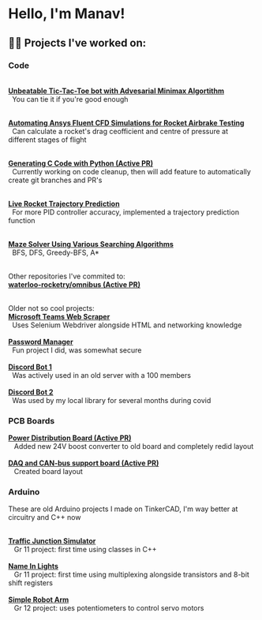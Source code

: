 <h1>Hello, I'm Manav! <br/></h1>

<h2>👨‍💻 Projects I've worked on:</h2>


<h3>Code</h3>

  <br /><b>[Unbeatable Tic-Tac-Toe bot with Advesarial Minimax Algortithm](https://github.com/ManavToor/Minimax)</b><br /> 
  &nbsp;&nbsp;You can tie it if you're good enough<br />
  
  <br /><b>[Automating Ansys Fluent CFD Simulations for Rocket Airbrake Testing](https://github.com/waterloo-rocketry/PyAnsys)</b><br />
  &nbsp;&nbsp;Can calculate a rocket's drag ceofficient and centre of pressure at different stages of flight<br />
  
  <br /><b>[Generating C Code with Python (Active PR)](https://github.com/waterloo-rocketry/parsley)</b><br />
  &nbsp;&nbsp;Currently working on code cleanup, then will add feature to automatically create git branches and PR's<br />
  
  <br /><b>[Live Rocket Trajectory Prediction](https://github.com/waterloo-rocketry/or-airbrake-plugin/blob/main/src/main/java/com/waterloorocketry/airbrakeplugin/controller/TrajectoryPrediction.java)</b><br />
  &nbsp;&nbsp;For more PID controller accuracy, implemented a trajectory prediction function<br />
  
  <br /><b>[Maze Solver Using Various Searching Algorithms](https://github.com/ManavToor/MazeSolvers)</b><br />
  &nbsp;&nbsp;BFS, DFS, Greedy-BFS, A*<br />
  
  <br />Other repositories I've commited to:<br />
  <b>[waterloo-rocketry/omnibus (Active PR)](https://github.com/waterloo-rocketry/omnibus/tree/aaumais/185-data-post-processing-script-rewrite)</b><br />

  <br />Older not so cool projects:<br />
  <b>[Microsoft Teams Web Scraper](https://github.com/ManavToor/ShiftstoIcal)</b><br />
  &nbsp;&nbsp;Uses Selenium Webdriver alongside HTML and networking knowledge<br />
  <br /><b>[Password Manager](https://github.com/ManavToor/PasswordManager)</b><br />
  &nbsp;&nbsp;Fun project I did, was somewhat secure<br />
  <br /><b>[Discord Bot 1](https://github.com/ManavToor/ShulkerBot)</b><br />
  &nbsp;&nbsp;Was actively used in an old server with a 100 members<br />
  <br /><b>[Discord Bot 2](https://github.com/ManavToor/CoffeenCodeBot)</b><br />
  &nbsp;&nbsp;Was used by my local library for several months during covid<br />

  

<h3>PCB Boards</h3>

  <b>[Power Distribution Board (Active PR)](https://github.com/waterloo-rocketry/GSPD/tree/new-converter)</b><br />
  &nbsp;&nbsp; Added new 24V boost converter to old board and completely redid layout<br />
  <br /><b>[DAQ and CAN-bus support board (Active PR)](https://github.com/waterloo-rocketry/canhw/tree/usb_relay)</b><br />
  &nbsp;&nbsp; Created board layout<br />
  
<h3>Arduino</h3>
  These are old Arduino projects I made on TinkerCAD, I'm way better at circuitry and C++ now<br />
  
  <br /><b>[Traffic Junction Simulator](https://github.com/ManavToor/TrafficJunction)</b><br />
  &nbsp;&nbsp; Gr 11 project: first time using classes in C++<br />
  <br /><b>[Name In Lights](https://github.com/ManavToor/NameInLights)</b><br />
  &nbsp;&nbsp; Gr 11 project: first time using multiplexing alongside transistors and 8-bit shift registers<br />
  <br /><b>[Simple Robot Arm](https://github.com/ManavToor/EEZYbotARM)</b><br />
  &nbsp;&nbsp; Gr 12 project: uses potentiometers to control servo motors<br />

<!--
**joshmadakor1/joshmadakor1** is a ✨ _special_ ✨ repository because its `README.md` (this file) appears on your GitHub profile.

Here are some ideas to get you started:

- 🔭 I’m currently working on ...
- 🌱 I’m currently learning ...
- 👯 I’m looking to collaborate on ...
- 🤔 I’m looking for help with ...
- 💬 Ask me about ...
- 📫 How to reach me: ...
- 😄 Pronouns: ...
- ⚡ Fun fact: ...
-->
